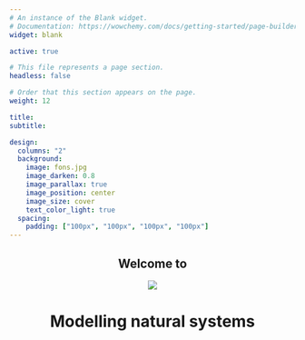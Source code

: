 ```yaml
---
# An instance of the Blank widget.
# Documentation: https://wowchemy.com/docs/getting-started/page-builder/
widget: blank

active: true

# This file represents a page section.
headless: false

# Order that this section appears on the page.
weight: 12

title: 
subtitle: 

design:
  columns: "2"
  background:
    image: fons.jpg
    image_darken: 0.8
    image_parallax: true
    image_position: center
    image_size: cover
    text_color_light: true
  spacing:
    padding: ["100px", "100px", "100px", "100px"]
---
```


<center>

## Welcome to 

![](logo.svg)

# Modelling natural systems

</center>




